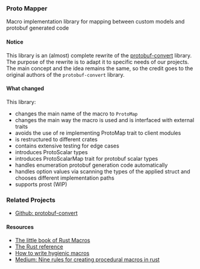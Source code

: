 ### Proto Mapper
Macro implementation library for mapping between custom models and protobuf generated code

#### Notice
This library is an (almost) complete rewrite of the [protobuf-convert](https://github.com/aleksuss/protobuf-convert/blob/master/README.md) library.
The purpose of the rewrite is to adapt it to specific needs of our projects.
The main concept and the idea remains the same, so the credit goes to the original authors of the `protobuf-convert` library.

#### What changed
This library: 
 - changes the main name of the macro to `ProtoMap`
 - changes the main way the macro is used and is interfaced with external traits
 - avoids the use of re implementing ProtoMap trait to client modules
 - is restructured to different crates 
 - contains extensive testing for edge cases
 - introduces ProtoScalar types
 - introduces ProtoScalarMap trait for protobuf scalar types
 - handles enumeration protobuf generation code automatically
 - handles option values via scanning the types of the applied struct and chooses different implementation paths
 - supports prost (WIP)



### Related Projects
- [Github: protobuf-convert](https://github.com/aleksuss/protobuf-convert/blob/master/README.md)

#### Resources
- [The little book of Rust Macros](https://veykril.github.io/tlborm/introduction.html)
- [The Rust reference](https://doc.rust-lang.org/reference/introduction.html)
- [How to write hygienic macros](https://gist.github.com/Kestrer/8c05ebd4e0e9347eb05f265dfb7252e1)
- [Medium: Nine rules for creating procedural macros in rust](https://towardsdatascience.com/nine-rules-for-creating-procedural-macros-in-rust-595aa476a7ff)